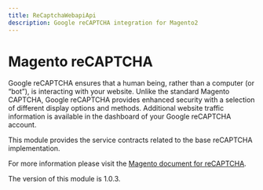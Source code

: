 ```yaml
---
title: ReCaptchaWebapiApi
description: Google reCAPTCHA integration for Magento2
---
```


# Magento reCAPTCHA

Google reCAPTCHA ensures that a human being, rather than a computer (or “bot”), is interacting with your website. Unlike the standard Magento CAPTCHA, Google reCAPTCHA provides enhanced security with a selection of different display options and methods. Additional website traffic information is available in the dashboard of your Google reCAPTCHA account.

This module provides the service contracts related to the base reCAPTCHA implementation.

For more information please visit the [Magento document for reCAPTCHA](https://experienceleague.adobe.com/en/docs/commerce-admin/systems/security/captcha/security-google-recaptcha).

<InlineAlert slots="text" />
The version of this module is 1.0.3.
